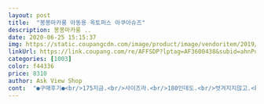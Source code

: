 ```yaml
---
layout: post 
title:  "봉봉마카롱 아동용 옥토퍼스 아쿠아슈즈" 
description: 봉봉마카롱 ..
date: 2020-06-25 15:15:37 
img: https://static.coupangcdn.com/image/product/image/vendoritem/2019/06/14/4782763247/38522bef-2d14-4e46-8a79-4eb46a44d9f7.jpg 
linkUrl: https://link.coupang.com/re/AFFSDP?lptag=AF3600438&subid=ahnPublicAsk&pageKey=222995107&itemId=699907410&vendorItemId=4786579936&traceid=V0-113-a696321200cd344c 
categories: [1003] 
color: f44336 
price: 8310 
author: Ask View Shop 
cont:  "●구매후기●<br/>175지금.<br/>사이즈라.<br/>180인데도.<br/>벗겨지지않고.<br/>예쁘네요.<br/>앞쪽이.<br/>낙낙하게.<br/>남아요<br/>가성비는 나쁘지 않다고 봅니다.<br/><br/>그래도 급하게 배송 받아서 하루 원없이 신겼기에<br/>나이키 코르테즈 170신고 남아6세인데<br/>내년 까지신을려고 고민하다 180샀는데 딱이네요<br/>다행이에요.<br/><br/>디자인이 참 이뻐요.<br/> 컬러나 모양이 화면에 보이는 그대로라서 아이들이 좋아하네요.<br/> 꽃게모양 ㅎㅎㅎ 넘 이뻤어요.<br/><br/>물속에서도  미끄러워서 넘어지는 일도  없고 좋아요<br/>발등이높아서 슈퍼스타360요런거는 신기가좀<br/>벗겨지지도않고요 ㅎㅎ 170과엄청고민했는데<br/>생각 했습니다.<br/> 가격과 디자인은 매우 만족해요.<br/><br/>앞코 앞창 부분은 조굼 더 튼튼하면 좋지 않을까<br/>야외 실내 두군데 막 뛰고 노는 워터파크 다녀왔더니<br/>업 해서 신겨줘야 할 것 같아요.<br/><br/>워낙 아이들 발이 빨리 크기때문에 워터슈즈는<br/>워터파크 갈 때 급하게 주문을 했어요.<br/><br/>일반 운동화보다 타이트하기 때문에 최소 두 사이즈<br/>일화용 이라고 하기엔 애매한 가격이지만.<br/>.<br/><br/>작지도크지도 넉넉하게 맞아요!<br/>크록스C10신고<br/>하루만에 앞창은 닳아서 구멍이 나기 시작하더라구요.<br/><br/>한 철 지나면 두 해까지 신기지 못하더라구요.<br/><br/>힘들어요<br/>" 
---
```

